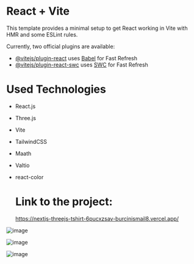 # React + Vite

This template provides a minimal setup to get React working in Vite with HMR and some ESLint rules.

Currently, two official plugins are available:

- [@vitejs/plugin-react](https://github.com/vitejs/vite-plugin-react/blob/main/packages/plugin-react/README.md) uses [Babel](https://babeljs.io/) for Fast Refresh
- [@vitejs/plugin-react-swc](https://github.com/vitejs/vite-plugin-react-swc) uses [SWC](https://swc.rs/) for Fast Refresh

# Used Technologies

- React.js
- Three.js
- Vite
- TailwindCSS
- Maath
- Valtio
- react-color

  # Link to the project:
  https://nextjs-threejs-tshirt-6pucxzsav-burcinismail8.vercel.app/

![image](https://github.com/burcinismail8/nextjs-threejs-tshirt-app/assets/70316198/40ba6d6c-c7f9-46af-ba49-eb9261152dc7)

![image](https://github.com/burcinismail8/nextjs-threejs-tshirt-app/assets/70316198/77f70c97-ca37-44c2-ba4c-d2f0b41fb1c7)

![image](https://github.com/burcinismail8/nextjs-threejs-tshirt-app/assets/70316198/06098673-4946-46f0-a660-123d9bd0fd53)

